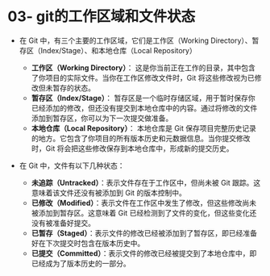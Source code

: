 # 03- git的工作区域和文件状态

- 在 Git 中，有三个主要的工作区域，它们是工作区（Working Directory）、暂存区（Index/Stage）、和本地仓库（Local Repository）
  - **工作区（Working Directory）**： 这是你当前正在工作的目录，其中包含了你项目的实际文件。当你在工作区修改文件时，Git 将这些修改视为已修改但未暂存的状态。
  - **暂存区（Index/Stage）**： 暂存区是一个临时存储区域，用于暂时保存你已经添加的修改，但还没有提交到本地仓库中的内容。通过将修改的文件添加到暂存区，你可以为下一次提交做准备。
  - **本地仓库（Local Repository）**： 本地仓库是 Git 保存项目完整历史记录的地方。它包含了你项目的所有版本历史和元数据信息。当你提交修改时，Git 将会把这些修改保存到本地仓库中，形成新的提交历史。

- 在 Git 中，文件有以下几种状态：
  - **未追踪（Untracked）**：表示文件存在于工作区中，但尚未被 Git 跟踪。这意味着该文件还没有被添加到 Git 的版本控制中。
  - **已修改（Modified）**：表示文件在工作区中发生了修改，但这些修改尚未被添加到暂存区。这意味着 Git 已经检测到了文件的变化，但这些变化还没有被准备好提交。
  - **已暂存（Staged）**：表示文件的修改已经被添加到了暂存区，即已经准备好在下次提交时包含在版本历史中。
  - **已提交（Committed）**：表示文件的修改已经被提交到了本地仓库中，即已经成为了版本历史的一部分。